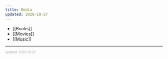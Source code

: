 ```yaml
---
title: Media
updated: 2020-10-27
---
```


- [[Books]]
- [[Movies]]
- [[Music]]

---

<sup><sub><font color="#a6a6a6">updated: 2020-10-27</font></sub></sup>
